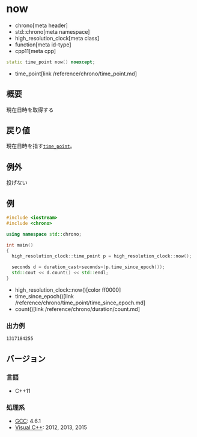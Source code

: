 # now
* chrono[meta header]
* std::chrono[meta namespace]
* high_resolution_clock[meta class]
* function[meta id-type]
* cpp11[meta cpp]

```cpp
static time_point now() noexcept;
```
* time_point[link /reference/chrono/time_point.md]

## 概要
現在日時を取得する


## 戻り値
現在日時を指す[`time_point`](/reference/chrono/time_point.md)。


## 例外
投げない


## 例
```cpp example
#include <iostream>
#include <chrono>

using namespace std::chrono;

int main()
{
  high_resolution_clock::time_point p = high_resolution_clock::now();

  seconds d = duration_cast<seconds>(p.time_since_epoch());
  std::cout << d.count() << std::endl;
}
```
* high_resolution_clock::now()[color ff0000]
* time_since_epoch()[link /reference/chrono/time_point/time_since_epoch.md]
* count()[link /reference/chrono/duration/count.md]

### 出力例
```
1317184255
```

## バージョン
### 言語
- C++11

### 処理系
- [GCC](/implementation.md#gcc): 4.6.1
- [Visual C++](/implementation.md#visual_cpp): 2012, 2013, 2015

